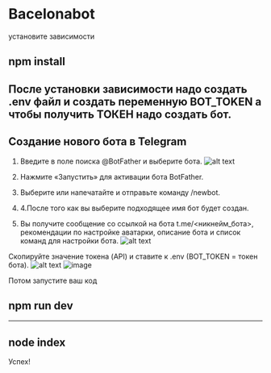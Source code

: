 
# Bacelonabot

установите зависимости

## npm install

После установки зависимости надо создать .env файл и создать переменную BOT_TOKEN
а чтобы получить ТОКЕН надо создать бот.
-----------------------------------------------
## Создание нового бота в Telegram

1. Введите в поле поиска @BotFather и выберите бота.
![alt text](https://www.spcdn.org/images/Ru-knowledge_base/chatbots/telegram/create-bot/scr1-min.png)

2. Нажмите «Запустить» для активации бота BotFather.
3. Выберите или напечатайте и отправьте команду /newbot.
4. 4.После того как вы выберите подходящее имя бот будет создан. 
5. Вы получите сообщение со ссылкой на бота t.me/<никнейм_бота>, рекомендации по настройке аватарки, описание бота и список команд для настройки бота.
![alt text](https://www.spcdn.org/images/Ru-knowledge_base/chatbots/telegram/create-bot/scr5-min.png)

Скопируйте значение токена (API) и ставите к .env (BOT_TOKEN = токен бота).
![alt text](https://www.spcdn.org/images/Ru-knowledge_base/chatbots/telegram/create-bot/scr6-min.png)
![image](https://user-images.githubusercontent.com/65252165/171461241-4572cd90-dbe1-4047-af02-62ef0ba8a232.png)

Потом запустите ваш код

## npm run dev
-------------------
## node index

Успех!


<!-- # IT Conf IWD Bot
Link: https://t.me/IT_Conf_IWD_Bot
# Screenshots
![alt text](Screenshot1.png)
![alt text](Screenshot2.png)
![alt text](Screenshot3.png)
![alt text](Screenshot4.png)
![alt text](Screenshot5.png) -->
